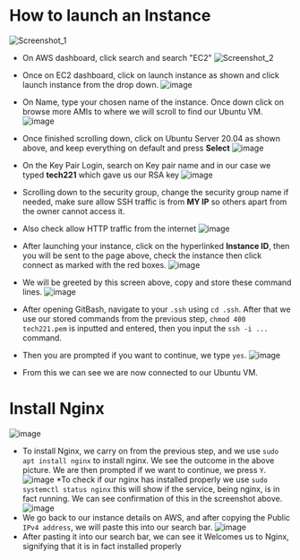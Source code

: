 # How to launch an Instance

![Screenshot_1](https://user-images.githubusercontent.com/129314018/231811265-a7a0d2b8-1867-4ae8-87b6-09727dfe7cce.jpg)

* On AWS dashboard, click search and search "EC2"
![Screenshot_2](https://user-images.githubusercontent.com/129314018/231811274-d60ac50e-6dc4-432f-ab21-f782550d8612.jpg)
* Once on EC2 dashboard, click on launch instance as shown and click launch instance from the drop down.
![image](https://user-images.githubusercontent.com/129314018/231811419-6b4d7144-9b3a-429e-aac6-bd92d9e401f9.png)
* On Name, type your chosen name of the instance. Once down click on browse more AMIs to where we will scroll to find our Ubuntu VM.
![image](https://user-images.githubusercontent.com/129314018/231811598-6aa99fa0-5f8b-49ba-9da3-4b9889eb2bd2.png)
* Once finished scrolling down, click on Ubuntu Server 20.04 as shown above, and keep everything on default and press **Select**
![image](https://user-images.githubusercontent.com/129314018/231811830-9365c3e8-bbfa-42be-8ff0-7bfefdde3342.png)
* On the Key Pair Login, search on Key pair name and in our case we typed **tech221** which gave us our RSA key
![image](https://user-images.githubusercontent.com/129314018/231828793-417f9319-f387-4be5-8703-308c8bc3f930.png)
* Scrolling down to the security group, change the security group name if needed, make sure allow SSH traffic is from **MY IP** so others apart from the owner cannot access it. 
* Also check allow HTTP traffic from the internet
![image](https://user-images.githubusercontent.com/129314018/231814271-86fa9ac5-2ca8-4058-b4bb-435964f33390.png)
* After launching your instance, click on the hyperlinked **Instance ID**, then you will be sent to the page above, check the instance then click connect as marked with the red boxes.
![image](https://user-images.githubusercontent.com/129314018/231814448-e8bafd93-22bf-4e8e-8835-8f63246044fe.png)
* We will be greeted by this screen above, copy and store these command lines.
![image](https://user-images.githubusercontent.com/129314018/231815076-161c9994-b7c9-4bee-840e-a4763909f6da.png)
* After opening GitBash, navigate to your `.ssh` using `cd .ssh`. After that we use our stored commands from the previous step, `chmod 400 tech221.pem` is inputted and entered, then you input the `ssh -i ...` command.

* Then you are prompted if you want to continue, we type `yes`.
![image](https://user-images.githubusercontent.com/129314018/231815244-2c255a50-f611-4f75-9031-39eb4f556bdb.png)

* From this we can see we are now connected to our Ubuntu VM.

# Install Nginx

![image](https://user-images.githubusercontent.com/129314018/231816432-d4c7e2c7-b439-4c32-8f3c-1556c82e9acf.png)

* To install Nginx, we carry on from the previous step, and we use `sudo apt install nginx` to install nginx. We see the outcome in the above picture. We are then prompted if we want to continue, we press `Y`.
![image](https://user-images.githubusercontent.com/129314018/231816774-fa463227-5da3-46d2-8c09-650686367d25.png)
*To check if our nginx has installed properly we use `sudo systemctl status nginx` this will show if the service, being nginx, is in fact running. We can see confirmation of this in the screenshot above.
![image](https://user-images.githubusercontent.com/129314018/231818172-74f4af87-02fc-414f-8d4d-35f7ea3b7bc8.png)
* We go back to our instance details on AWS, and after copying the Public `IPv4 address`, we will paste this into our search bar.
![image](https://user-images.githubusercontent.com/129314018/231818823-0c0c5217-5ac3-46d2-9205-692d8734630c.png)
* After pasting it into our search bar, we can see it Welcomes us to Nginx, signifying that it is in fact installed properly

